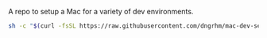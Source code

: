 A repo to setup a Mac for a variety of dev environments.

```zsh
sh -c "$(curl -fsSL https://raw.githubusercontent.com/dngrhm/mac-dev-setup/master/bin/install.sh)"
```